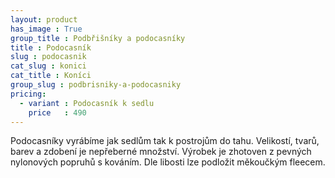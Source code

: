 ```yaml
---
layout: product
has_image : True
group_title : Podbřišníky a podocasníky
title : Podocasník
slug : podocasnik
cat_slug : konici
cat_title : Koníci
group_slug : podbrisniky-a-podocasniky
pricing:
  - variant : Podocasník k sedlu
    price   : 490
---
```


Podocasníky vyrábíme jak sedlům tak k postrojům do tahu. Velikostí, tvarů, barev a zdobení je nepřeberné množství.
Výrobek je zhotoven z pevných nylonových popruhů s kováním. Dle libosti lze podložit měkoučkým fleecem.

